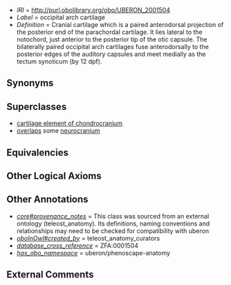  * *IRI* = http://purl.obolibrary.org/obo/UBERON_2001504
 * *Label* = occipital arch cartilage
 * *Definition* = Cranial cartilage which is a paired anterodorsal projection of the posterior end of the parachordal cartilage. It lies lateral to the notochord, just anterior to the posterior tip of the otic capsule. The bilaterally paired occipital arch cartilages fuse anterodorsally to the posterior edges of the auditory capsules and meet medially as the tectum synoticum (by 12 dpf).

## Synonyms


## Superclasses

 * [cartilage element of chondrocranium](../../UBERON/32/UBERON_0003932.md)
 * [overlaps](../../RO/31/RO_0002131.md) some [neurocranium](../../UBERON/03/UBERON_0001703.md)

## Equivalencies


## Other Logical Axioms


## Other Annotations

 * *[core#provenance_notes](../../core#provenance/es/core#provenance_notes.md)* = This class was sourced from an external ontology (teleost_anatomy). Its definitions, naming conventions and relationships may need to be checked for compatibility with uberon
 * *[oboInOwl#created_by](../../oboInOwl#created/by/oboInOwl#created_by.md)* = teleost_anatomy_curators
 * *[database_cross_reference](../../ef/oboInOwl#hasDbXref.md)* = ZFA:0001504
 * *[has_obo_namespace](../../ce/oboInOwl#hasOBONamespace.md)* = uberon/phenoscape-anatomy

## External Comments

